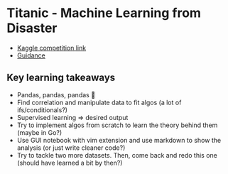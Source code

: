 # Titanic - Machine Learning from Disaster

- [Kaggle competition link](https://www.kaggle.com/c/titanic/overview)
- [Guidance](https://www.kaggle.com/startupsci/titanic-data-science-solutions#Titanic-Data-Science-Solutions)

## Key learning takeaways

- Pandas, pandas, pandas 🐼
- Find correlation and manipulate data to fit algos (a lot of ifs/conditionals?)
- Supervised learning => desired output
- Try to implement algos from scratch to learn the theory behind them (maybe in Go?)
- Use GUI notebook with vim extension and use markdown to show the analysis (or just write cleaner code?)
- Try to tackle two more datasets. Then, come back and redo this one (should have learned a bit by then?)
